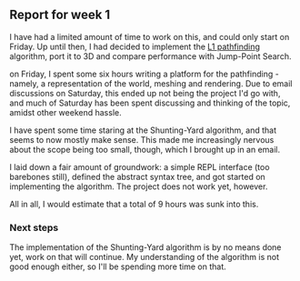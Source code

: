 ## Report for week 1

I have had a limited amount of time to work on this, and could only start on Friday. Up until then, I had decided to implement the 
[L1 pathfinding](https://mikolalysenko.github.io/l1-path-finder/www/) algorithm, port it to 3D and compare performance with Jump-Point Search.

on Friday, I spent some six hours writing a platform for the pathfinding - namely, a representation of the world, meshing and rendering.
Due to email discussions on Saturday, this ended up not being the project I'd go with, and much of Saturday has been spent discussing and thinking of the 
topic, amidst other weekend hassle.

I have spent some time staring at the Shunting-Yard algorithm, and that seems to now mostly make sense. This made me increasingly nervous about the scope being too small, though, which I brought up in an email.

I laid down a fair amount of groundwork: a simple REPL interface (too barebones still), defined the abstract syntax tree, and got started on implementing the algorithm. The project does not work yet, however.

All in all, I would estimate that a total of 9 hours was sunk into this.

### Next steps

The implementation of the Shunting-Yard algorithm is by no means done yet, work on that will continue. My understanding of the algorithm is not good enough either, so I'll be spending more time on that.
